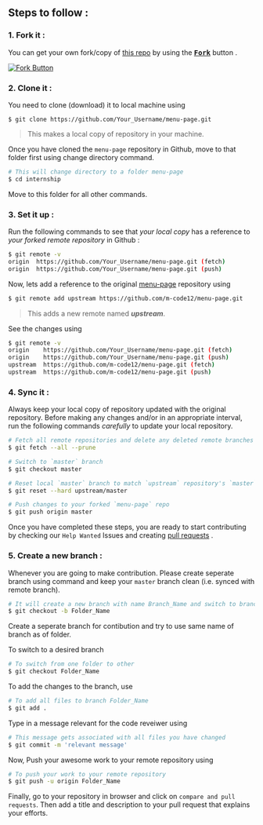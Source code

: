 ## Steps to follow :

### 1. Fork it :

You can get your own fork/copy of [this repo](https://github.com/m-code12/menu-page) by using the <a href="https://github.com/m-code12/menu-page"><kbd><b>Fork</b></kbd></a> button .

[![Fork Button](https://help.github.com/assets/images/help/repository/fork_button.jpg)](https://github.com/m-code12/menu-page)

### 2. Clone it :

You need to clone (download) it to local machine using

```
$ git clone https://github.com/Your_Username/menu-page.git 
```

> This makes a local copy of repository in your machine.

Once you have cloned the `menu-page` repository in Github, move to that folder first using change directory command.

```sh
# This will change directory to a folder menu-page
$ cd internship
```

Move to this folder for all other commands.

### 3. Set it up :

Run the following commands to see that *your local copy* has a reference to *your forked remote repository* in Github :

```sh
$ git remote -v
origin  https://github.com/Your_Username/menu-page.git (fetch)
origin  https://github.com/Your_Username/menu-page.git (push)
```

Now, lets add a reference to the original [menu-page](https://github.com/m-code12/menu-page) repository using

```sh
$ git remote add upstream https://github.com/m-code12/menu-page.git
```

> This adds a new remote named ***upstream***.

See the changes using

```sh
$ git remote -v
origin    https://github.com/Your_Username/menu-page.git (fetch)
origin    https://github.com/Your_Username/menu-page.git (push)
upstream  https://github.com/m-code12/menu-page.git (fetch)
upstream  https://github.com/m-code12/menu-page.git (push)
```

### 4. Sync it :

Always keep your local copy of repository updated with the original repository.
Before making any changes and/or in an appropriate interval, run the following commands *carefully* to update your local repository.

```sh
# Fetch all remote repositories and delete any deleted remote branches
$ git fetch --all --prune

# Switch to `master` branch
$ git checkout master

# Reset local `master` branch to match `upstream` repository's `master` branch
$ git reset --hard upstream/master

# Push changes to your forked `menu-page` repo
$ git push origin master
```

Once you have completed these steps, you are ready to start contributing by checking our `Help Wanted` Issues and creating [pull requests](https://github.com/m-code12/menu-page/pulls) .

### 5. Create a new branch :

Whenever you are going to make contribution. Please create seperate branch using command and keep your `master` branch clean (i.e. synced with remote branch).

```sh
# It will create a new branch with name Branch_Name and switch to branch Folder_Name
$ git checkout -b Folder_Name
```

Create a seperate branch for contibution and try to use same name of branch as of folder.

To switch to a desired branch

```sh
# To switch from one folder to other
$ git checkout Folder_Name
```

To add the changes to the branch, use

```sh
# To add all files to branch Folder_Name
$ git add .
```

Type in a message relevant for the code reveiwer using

```sh
# This message gets associated with all files you have changed
$ git commit -m 'relevant message'
```

Now, Push your awesome work to your remote repository using

```sh
# To push your work to your remote repository
$ git push -u origin Folder_Name
```

Finally, go to your repository in browser and click on `compare and pull requests`.
Then add a title and description to your pull request that explains your efforts.
